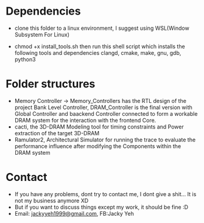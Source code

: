 # Dependencies
- clone this folder to a linux environment, I suggest using WSL(Window Subsystem For Linux)

- chmod +x install_tools.sh then run this shell script which installs the following tools and dependencies clangd, cmake, make, gnu, gdb, python3

# Folder structures
- Memory Controller -> Memory_Controllers has the RTL design of the project Bank Level Controller, DRAM_Controller is the final version with Global Controller and baackend Controller connected to form a workable DRAM system for the interaction with the frontend Core.
- cacti, the 3D-DRAM Modeling tool for timing constraints and Power extraction of the target 3D-DRAM
- Ramulator2, Architectural Simulator for running the trace to evaluate the performance influence after modifying the Components within the DRAM system 

# Contact
- If you have any problems, dont try to contact me, I dont give a shit... It is not my business anymore XD
- But if you want to discuss things except my work, it should be fine :D
- Email: jackyyeh1999@gmail.com, FB:Jacky Yeh


